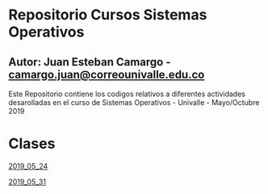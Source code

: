 # Repositorio Cursos Sistemas Operativos

## Autor: Juan Esteban Camargo - camargo.juan@correounivalle.edu.co

Este Repositorio contiene los codigos relativos a diferentes actividades
desarolladas en el curso de Sistemas Operativos - Univalle - Mayo/Octubre 2019

# Clases

[2019_05_24](2019_05_24)

[2019_05_31](2019_05_31)
